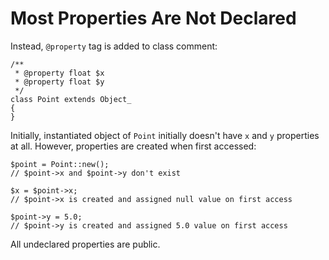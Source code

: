 # Most Properties Are Not Declared #

Instead, `@property` tag is added to class comment:

    /**
     * @property float $x
     * @property float $y
     */
    class Point extends Object_
    {
    }

Initially, instantiated object of `Point` initially doesn't have `x` and `y` properties at all. However, properties are created when first accessed:

    $point = Point::new();
    // $point->x and $point->y don't exist

    $x = $point->x;
    // $point->x is created and assigned null value on first access

    $point->y = 5.0;
    // $point->y is created and assigned 5.0 value on first access

All undeclared properties are public.

